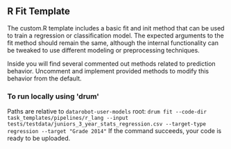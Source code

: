 ## R Fit Template

The custom.R template includes a basic fit and init method that can be used to train a regression or classification model.
The expected arguments to the fit method should remain the same, although the internal functionality can be tweaked to 
use different modeling or preprocessing techniques.

Inside you will find several commented out methods related to prediction behavior. 
Uncomment and implement provided methods to modify this behavior from the default.

### To run locally using 'drum'
Paths are relative to `datarobot-user-models` root:
`drum fit --code-dir task_templates/pipelines/r_lang --input tests/testdata/juniors_3_year_stats_regression.csv --target-type regression --target "Grade 2014"`
If the command succeeds, your code is ready to be uploaded.

